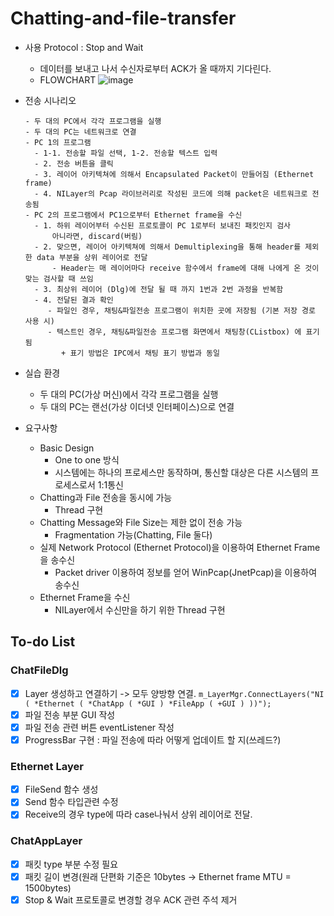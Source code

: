 # Chatting-and-file-transfer
- 사용 Protocol : Stop and Wait
  - 데이터를 보내고 나서 수신자로부터 ACK가 올 때까지 기다린다.
  - FLOWCHART
    ![image](https://user-images.githubusercontent.com/81208791/169484859-b112d8d8-97e3-4a39-ac08-57291580fafe.png)



- 전송 시나리오
  ```
  - 두 대의 PC에서 각각 프로그램을 실행
  - 두 대의 PC는 네트워크로 연결
  - PC 1의 프로그램
    - 1-1. 전송할 파일 선택, 1-2. 전송할 텍스트 입력
    - 2. 전송 버튼을 클릭
    - 3. 레이어 아키텍쳐에 의해서 Encapsulated Packet이 만들어짐 (Ethernet frame)
    - 4. NILayer의 Pcap 라이브러리로 작성된 코드에 의해 packet은 네트워크로 전송됨
  - PC 2의 프로그램에서 PC1으로부터 Ethernet frame을 수신
    - 1. 하위 레이어부터 수신된 프로토콜이 PC 1로부터 보내진 패킷인지 검사
        아니라면, discard(버림)
    - 2. 맞으면, 레이어 아키텍쳐에 의해서 Demultiplexing을 통해 header를 제외한 data 부분을 상위 레이어로 전달
        - Header는 매 레이어마다 receive 함수에서 frame에 대해 나에게 온 것이 맞는 검사할 때 쓰임
    - 3. 최상위 레이어 (Dlg)에 전달 될 때 까지 1번과 2번 과정을 반복함
    - 4. 전달된 결과 확인
       - 파일인 경우, 채팅&파일전송 프로그램이 위치한 곳에 저장됨 (기본 저장 경로 사용 시)
       - 텍스트인 경우, 채팅&파일전송 프로그램 화면에서 채팅창(CListbox) 에 표기 됨
          + 표기 방법은 IPC에서 채팅 표기 방법과 동일
  ```
- 실습 환경
  - 두 대의 PC(가상 머신)에서 각각 프로그램을 실행
  - 두 대의 PC는 랜선(가상 이더넷 인터페이스)으로 연결
- 요구사항
  - Basic Design
    - One to one 방식
    - 시스템에는 하나의 프로세스만 동작하며, 통신할 대상은 다른 시스템의 프로세스로서 1:1통신
  - Chatting과 File 전송을 동시에 가능
    - Thread 구현
  - Chatting Message와 File Size는 제한 없이 전송 가능
    - Fragmentation 가능(Chatting, File 둘다)
  - 실제 Network Protocol (Ethernet Protocol)을 이용하여 Ethernet Frame을 송수신
    - Packet driver 이용하여 정보를 얻어 WinPcap(JnetPcap)을 이용하여 송수신
  - Ethernet Frame을 수신
    - NILayer에서 수신만을 하기 위한 Thread 구현


## To-do List

### ChatFileDlg
- [x] Layer 생성하고 연결하기 -> 모두 양방향 연결. `m_LayerMgr.ConnectLayers("NI ( *Ethernet ( *ChatApp ( *GUI ) *FileApp ( +GUI ) ))");`
- [x] 파일 전송 부분 GUI 작성
- [x] 파일 전송 관련 버튼 eventListener 작성
- [x] ProgressBar 구현 : 파일 전송에 따라 어떻게 업데이트 할 지(쓰레드?)

### Ethernet Layer
- [x] FileSend 함수 생성
- [x] Send 함수 타입관련 수정
- [x] Receive의 경우 type에 따라 case나눠서 상위 레이어로 전달.

### ChatAppLayer
- [x] 패킷 type 부분 수정 필요
- [x] 패킷 길이 변경(원래 단편화 기준은 10bytes -> Ethernet frame MTU = 1500bytes)
- [x] Stop & Wait 프로토콜로 변경할 경우 ACK 관련 주석 제거
